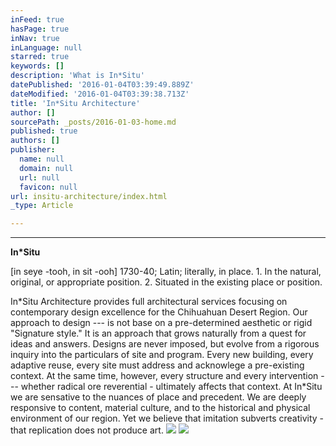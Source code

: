 ```yaml
---
inFeed: true
hasPage: true
inNav: true
inLanguage: null
starred: true
keywords: []
description: 'What is In*Situ'
datePublished: '2016-01-04T03:39:49.889Z'
dateModified: '2016-01-04T03:39:38.713Z'
title: 'In*Situ Architecture'
author: []
sourcePath: _posts/2016-01-03-home.md
published: true
authors: []
publisher:
  name: null
  domain: null
  url: null
  favicon: null
url: insitu-architecture/index.html
_type: Article

---
```

****

**In\*Situ**

\[in seye -tooh, in sit -ooh\] 
1730-40; Latin; literally, in place.  1\. In the natural, original, or appropriate position.  2\. Situated in the existing place or position.

In\*Situ Architecture provides full architectural services focusing on contemporary design excellence for the Chihuahuan Desert Region. Our approach to design --- is not base on a pre-determined aesthetic or rigid "Signature style." It is an approach that grows naturally from a quest for ideas and answers. Designs are never imposed, but evolve from a rigorous inquiry into the particulars of site and program. Every new building, every adaptive reuse, every site must address and acknowlege a pre-existing context. At the same time, however, every structure and every intervention --- whether radical ore reverential - ultimately affects that context. At In\*Situ we are sensative to the nuances of place and precedent. We are deeply responsive to content, material culture, and to the historical and physical environment of our region. Yet we believe that imitation subverts creativity - that replication does not produce art.
![](https://imgflo.herokuapp.com/graph/vahj1ThiexotieMo/dc5fc9c6237110d66ad52164175020ca/passthrough.jpg?height=250&input=https%3A%2F%2Fs3-us-west-2.amazonaws.com%2Fthe-grid-img%2Fp%2Fe1234b8136d06cb6224a4679743d6e66bf9f4374.jpg&width=750)
![](https://the-grid-user-content.s3-us-west-2.amazonaws.com/588fc064-8db1-43dd-9b83-5762b3ba8f5f.jpg)